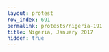 ```yaml
---
layout: protest
row_index: 691
permalink: protests/nigeria-191
title: Nigeria, January 2017
hidden: true
---
```

